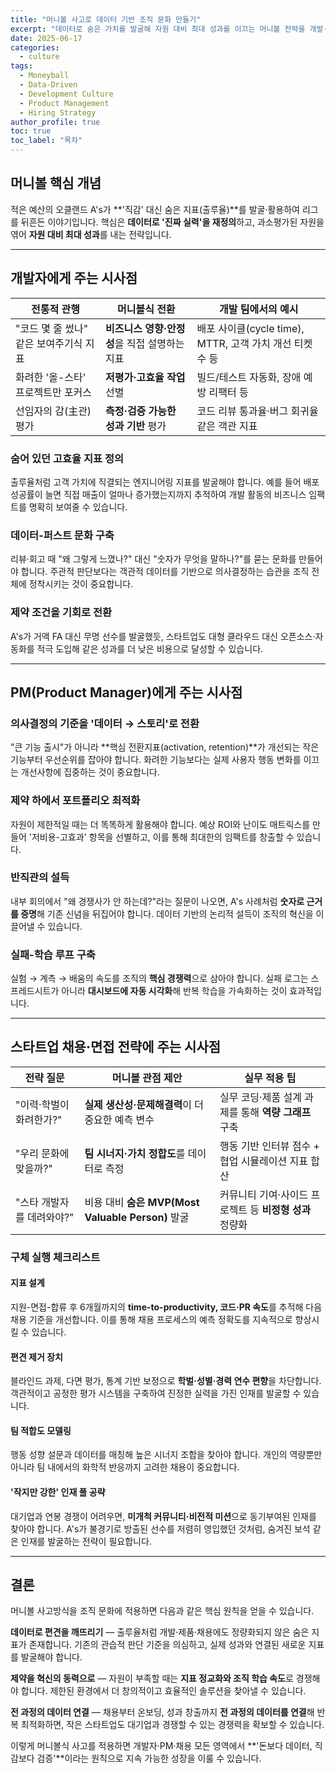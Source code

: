 ```yaml
---
title: "머니볼 사고로 데이터 기반 조직 문화 만들기"
excerpt: "데이터로 숨은 가치를 발굴해 자원 대비 최대 성과를 이끄는 머니볼 전략을 개발·제품·채용에 적용하는 방법"
date: 2025-06-17
categories:
  - culture
tags:
  - Moneyball
  - Data-Driven
  - Development Culture
  - Product Management
  - Hiring Strategy
author_profile: true
toc: true
toc_label: "목차"
---
```


## 머니볼 핵심 개념

적은 예산의 오클랜드 A's가 **'직감' 대신 숨은 지표(출루율)**를 발굴·활용하여 리그를 뒤흔든 이야기입니다. 핵심은 **데이터로 '진짜 실력'을 재정의**하고, 과소평가된 자원을 엮어 **자원 대비 최대 성과**를 내는 전략입니다.

---

## 개발자에게 주는 시사점

| 전통적 관행 | 머니볼식 전환 | 개발 팀에서의 예시 |
| --- | --- | --- |
| "코드 몇 줄 썼나" 같은 보여주기식 지표 | **비즈니스 영향·안정성**을 직접 설명하는 지표 | 배포 사이클(cycle time), MTTR, 고객 가치 개선 티켓 수 등 |
| 화려한 '올-스타' 프로젝트만 포커스 | **저평가·고효율 작업** 선별 | 빌드/테스트 자동화, 장애 예방 리팩터 등 |
| 선임자의 감(主관) 평가 | **측정·검증 가능한 성과 기반** 평가 | 코드 리뷰 통과율·버그 회귀율 같은 객관 지표 |

### 숨어 있던 고효율 지표 정의

출루율처럼 고객 가치에 직결되는 엔지니어링 지표를 발굴해야 합니다. 예를 들어 배포 성공률이 늘면 직접 매출이 얼마나 증가했는지까지 추적하여 개발 활동의 비즈니스 임팩트를 명확히 보여줄 수 있습니다.

### 데이터-퍼스트 문화 구축

리뷰·회고 때 "왜 그렇게 느꼈나?" 대신 "숫자가 무엇을 말하나?"를 묻는 문화를 만들어야 합니다. 주관적 판단보다는 객관적 데이터를 기반으로 의사결정하는 습관을 조직 전체에 정착시키는 것이 중요합니다.

### 제약 조건을 기회로 전환

A's가 거액 FA 대신 무명 선수를 발굴했듯, 스타트업도 대형 클라우드 대신 오픈소스·자동화를 적극 도입해 같은 성과를 더 낮은 비용으로 달성할 수 있습니다.

---

## PM(Product Manager)에게 주는 시사점

### 의사결정의 기준을 '데이터 → 스토리'로 전환

"큰 기능 출시"가 아니라 **핵심 전환지표(activation, retention)**가 개선되는 작은 기능부터 우선순위를 잡아야 합니다. 화려한 기능보다는 실제 사용자 행동 변화를 이끄는 개선사항에 집중하는 것이 중요합니다.

### 제약 하에서 포트폴리오 최적화

자원이 제한적일 때는 더 똑똑하게 활용해야 합니다. 예상 ROI와 난이도 매트릭스를 만들어 '저비용-고효과' 항목을 선별하고, 이를 통해 최대한의 임팩트를 창출할 수 있습니다.

### 반직관의 설득

내부 회의에서 "왜 경쟁사가 안 하는데?"라는 질문이 나오면, A's 사례처럼 **숫자로 근거를 증명**해 기존 신념을 뒤집어야 합니다. 데이터 기반의 논리적 설득이 조직의 혁신을 이끌어낼 수 있습니다.

### 실패-학습 루프 구축

실험 → 계측 → 배움의 속도를 조직의 **핵심 경쟁력**으로 삼아야 합니다. 실패 로그는 스프레드시트가 아니라 **대시보드에 자동 시각화**해 반복 학습을 가속화하는 것이 효과적입니다.

---

## 스타트업 채용·면접 전략에 주는 시사점

| 전략 질문 | 머니볼 관점 제안 | 실무 적용 팁 |
| --- | --- | --- |
| "이력·학벌이 화려한가?" | **실제 생산성·문제해결력**이 더 중요한 예측 변수 | 실무 코딩·제품 설계 과제를 통해 **역량 그래프** 구축 |
| "우리 문화에 맞을까?" | **팀 시너지·가치 정합도**를 데이터로 측정 | 행동 기반 인터뷰 점수 + 협업 시뮬레이션 지표 합산 |
| "스타 개발자를 데려와야?" | 비용 대비 **숨은 MVP(Most Valuable Person)** 발굴 | 커뮤니티 기여·사이드 프로젝트 등 **비정형 성과** 정량화 |

### 구체 실행 체크리스트

#### 지표 설계

지원-면접-합류 후 6개월까지의 **time-to-productivity, 코드·PR 속도**를 추적해 다음 채용 기준을 개선합니다. 이를 통해 채용 프로세스의 예측 정확도를 지속적으로 향상시킬 수 있습니다.

#### 편견 제거 장치

블라인드 과제, 다면 평가, 통계 기반 보정으로 **학벌·성별·경력 연수 편향**을 차단합니다. 객관적이고 공정한 평가 시스템을 구축하여 진정한 실력을 가진 인재를 발굴할 수 있습니다.

#### 팀 적합도 모델링

행동 성향 설문과 데이터를 매칭해 높은 시너지 조합을 찾아야 합니다. 개인의 역량뿐만 아니라 팀 내에서의 화학적 반응까지 고려한 채용이 중요합니다.

#### '작지만 강한' 인재 풀 공략

대기업과 연봉 경쟁이 어려우면, **미개척 커뮤니티·비전적 미션**으로 동기부여된 인재를 찾아야 합니다. A's가 불경기로 방출된 선수를 저렴히 영입했던 것처럼, 숨겨진 보석 같은 인재를 발굴하는 전략이 필요합니다.

---

## 결론

머니볼 사고방식을 조직 문화에 적용하면 다음과 같은 핵심 원칙을 얻을 수 있습니다.

**데이터로 편견을 깨뜨리기** — 출루율처럼 개발·제품·채용에도 정량화되지 않은 숨은 지표가 존재합니다. 기존의 관습적 판단 기준을 의심하고, 실제 성과와 연결된 새로운 지표를 발굴해야 합니다.

**제약을 혁신의 동력으로** — 자원이 부족할 때는 **지표 정교화와 조직 학습 속도**로 경쟁해야 합니다. 제한된 환경에서 더 창의적이고 효율적인 솔루션을 찾아낼 수 있습니다.

**전 과정의 데이터 연결** — 채용부터 온보딩, 성과 창출까지 **전 과정의 데이터를 연결**해 반복 최적화하면, 작은 스타트업도 대기업과 경쟁할 수 있는 경쟁력을 확보할 수 있습니다.

이렇게 머니볼식 사고를 적용하면 개발자·PM·채용 모든 영역에서 **'돈보다 데이터, 직감보다 검증'**이라는 원칙으로 지속 가능한 성장을 이룰 수 있습니다.
